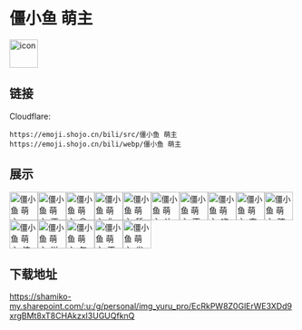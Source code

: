 # 僵小鱼 萌主
<img src="https://emoji.shojo.cn/bili/src/僵小鱼 萌主/icon.png" width="50" height="50" alt="icon">

## 链接
Cloudflare:
```
https://emoji.shojo.cn/bili/src/僵小鱼 萌主
https://emoji.shojo.cn/bili/webp/僵小鱼 萌主
```
## 展示
<img src="https://emoji.shojo.cn/bili/src/僵小鱼 萌主/僵小鱼 萌主-wink.png" width="50" height="50" alt="僵小鱼 萌主-wink"><img src="https://emoji.shojo.cn/bili/src/僵小鱼 萌主/僵小鱼 萌主-不要嘛.png" width="50" height="50" alt="僵小鱼 萌主-不要嘛"><img src="https://emoji.shojo.cn/bili/src/僵小鱼 萌主/僵小鱼 萌主-拿捏.png" width="50" height="50" alt="僵小鱼 萌主-拿捏"><img src="https://emoji.shojo.cn/bili/src/僵小鱼 萌主/僵小鱼 萌主-你没事吧.png" width="50" height="50" alt="僵小鱼 萌主-你没事吧"><img src="https://emoji.shojo.cn/bili/src/僵小鱼 萌主/僵小鱼 萌主-舔.png" width="50" height="50" alt="僵小鱼 萌主-舔"><img src="https://emoji.shojo.cn/bili/src/僵小鱼 萌主/僵小鱼 萌主-让我想想.png" width="50" height="50" alt="僵小鱼 萌主-让我想想"><img src="https://emoji.shojo.cn/bili/src/僵小鱼 萌主/僵小鱼 萌主-不过如此.png" width="50" height="50" alt="僵小鱼 萌主-不过如此"><img src="https://emoji.shojo.cn/bili/src/僵小鱼 萌主/僵小鱼 萌主-吃瓜群众.png" width="50" height="50" alt="僵小鱼 萌主-吃瓜群众"><img src="https://emoji.shojo.cn/bili/src/僵小鱼 萌主/僵小鱼 萌主-哀怨.png" width="50" height="50" alt="僵小鱼 萌主-哀怨"><img src="https://emoji.shojo.cn/bili/src/僵小鱼 萌主/僵小鱼 萌主-暗中观察.png" width="50" height="50" alt="僵小鱼 萌主-暗中观察"><img src="https://emoji.shojo.cn/bili/src/僵小鱼 萌主/僵小鱼 萌主-惊呆了.png" width="50" height="50" alt="僵小鱼 萌主-惊呆了"><img src="https://emoji.shojo.cn/bili/src/僵小鱼 萌主/僵小鱼 萌主-送花花.png" width="50" height="50" alt="僵小鱼 萌主-送花花"><img src="https://emoji.shojo.cn/bili/src/僵小鱼 萌主/僵小鱼 萌主-怎么肥事.png" width="50" height="50" alt="僵小鱼 萌主-怎么肥事"><img src="https://emoji.shojo.cn/bili/src/僵小鱼 萌主/僵小鱼 萌主-不合理啊.png" width="50" height="50" alt="僵小鱼 萌主-不合理啊"><img src="https://emoji.shojo.cn/bili/src/僵小鱼 萌主/僵小鱼 萌主-省略号.png" width="50" height="50" alt="僵小鱼 萌主-省略号">

## 下载地址

https://shamiko-my.sharepoint.com/:u:/g/personal/img_yuru_pro/EcRkPW8Z0GlErWE3XDd9xrgBMt8xT8CHAkzxI3UGUQfknQ